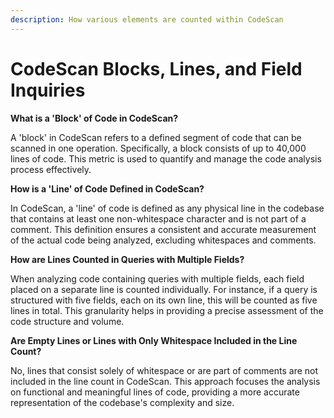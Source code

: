 ```yaml
---
description: How various elements are counted within CodeScan
---
```


# CodeScan Blocks, Lines, and Field Inquiries

**What is a 'Block' of Code in CodeScan?**&#x20;

A 'block' in CodeScan refers to a defined segment of code that can be scanned in one operation. Specifically, a block consists of up to 40,000 lines of code. This metric is used to quantify and manage the code analysis process effectively.

**How is a 'Line' of Code Defined in CodeScan?**&#x20;

In CodeScan, a 'line' of code is defined as any physical line in the codebase that contains at least one non-whitespace character and is not part of a comment. This definition ensures a consistent and accurate measurement of the actual code being analyzed, excluding whitespaces and comments.

**How are Lines Counted in Queries with Multiple Fields?**&#x20;

When analyzing code containing queries with multiple fields, each field placed on a separate line is counted individually. For instance, if a query is structured with five fields, each on its own line, this will be counted as five lines in total. This granularity helps in providing a precise assessment of the code structure and volume.

**Are Empty Lines or Lines with Only Whitespace Included in the Line Count?**&#x20;

No, lines that consist solely of whitespace or are part of comments are not included in the line count in CodeScan. This approach focuses the analysis on functional and meaningful lines of code, providing a more accurate representation of the codebase's complexity and size.
